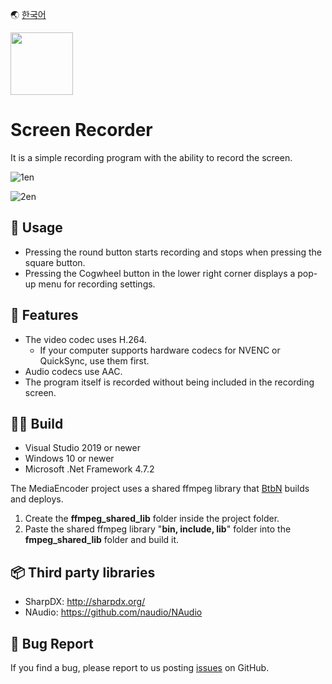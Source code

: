 🌏 [한국어](./README-ko.md)

<img src="./ScreenRecorder/icon.ico" width="100" height="100">

# Screen Recorder

It is a simple recording program with the ability to record the screen.

![1en](https://user-images.githubusercontent.com/49547202/131332758-eb6be1f4-bfcb-4908-8946-b35f72aacf80.png)

![2en](https://user-images.githubusercontent.com/49547202/131332762-6ce4da52-529a-401e-a6f3-38dee1a5be79.png)

## 📃 Usage
- Pressing the round button starts recording and stops when pressing the square button.
- Pressing the Cogwheel button in the lower right corner displays a pop-up menu for recording settings.

## 🎨 Features
- The video codec uses H.264.
  - If your computer supports hardware codecs for NVENC or QuickSync, use them first.
- Audio codecs use AAC.
- The program itself is recorded without being included in the recording screen.

## 👨‍💻 Build

- Visual Studio 2019 or newer
- Windows 10 or newer
- Microsoft .Net Framework 4.7.2

The MediaEncoder project uses a shared ffmpeg library that [BtbN](https://github.com/BtbN/FFmpeg-Builds) builds and deploys.

1. Create the **ffmpeg_shared_lib** folder inside the project folder.
2. Paste the shared ffmpeg library "**bin, include, lib**" folder into the **fmpeg_shared_lib** folder and build it.

## 📦 Third party libraries
- SharpDX: http://sharpdx.org/
- NAudio: https://github.com/naudio/NAudio

## 🐞 Bug Report
If you find a bug, please report to us posting [issues](https://github.com/akon47/ScreenRecorder/issues) on GitHub.
